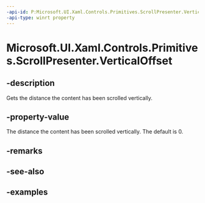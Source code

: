 ```yaml
---
-api-id: P:Microsoft.UI.Xaml.Controls.Primitives.ScrollPresenter.VerticalOffset
-api-type: winrt property
---
```


# Microsoft.UI.Xaml.Controls.Primitives.ScrollPresenter.VerticalOffset

<!--
public double VerticalOffset { get; }
-->


## -description

Gets the distance the content has been scrolled vertically.

## -property-value

The distance the content has been scrolled vertically. The default is 0.

## -remarks

## -see-also

## -examples


